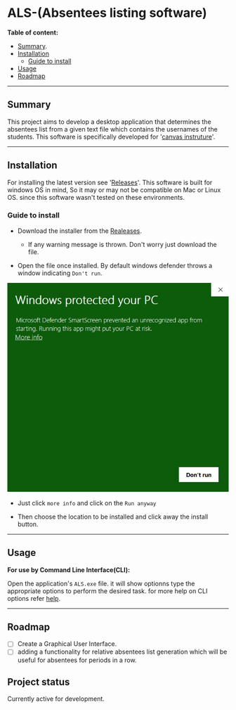 # ALS-(Absentees listing software)

<!-- Lastly updated for the version v2022.1.2
on 16-01-2022 -->
**Table of content:**  

* [Summary](#Summary).  
* [Installation](#Installation)
  * [Guide to install](#Guide-to-install)
* [Usage](#Usage)
* [Roadmap](#Roadmap)

---

## Summary

This project aims to develop a desktop application that determines the absentees list from a given text file which contains the usernames of the students. This software is specifically developed for '[canvas instruture][1]'.

---

## Installation

For installing the latest version see '[Releases][2]'. This software is built for windows OS in mind, So it may or may not be compatible on Mac or Linux OS. since this software wasn't tested on these environments.

### Guide to install

* Download the installer from the [Realeases][2].  
  * If any warning message is thrown. Don't worry just download the file.

* Open the file once installed. By default windows defender throws a window indicating `Don't run`.

![windows defender][3]  

* Just click `more info` and click on the `Run anyway`  

* Then choose the location to be installed and click away the install button.  

---

## Usage

**For use by Command Line Interface(CLI):**

Open the application's  `ALS.exe` file. it will show optionns
 type the appropriate options to perform the desired task.
 for more help on CLI options refer [help][help.txt].

<!-- **For use by Graphical User Interface(GUI):** -->
---
<!-- ## Support -->

## Roadmap

-[ ] Create a Graphical User Interface.  
-[ ] adding a functionality for relative absentees list generation which will be useful for absentees for periods in a row.  

## Project status

Currently active for development.

<!-- ## License -->

[1]: https://www.instructure.com/en-au 'Canvas'
[2]: https://github.com/libertarian-senthil/Absentees-List-Software/releases 'Git-Hub Releases'
[3]: Src/Data/Windows_defender.jpg 'windows defender'
[help.txt]: Src/Data/help.txt 'help'
